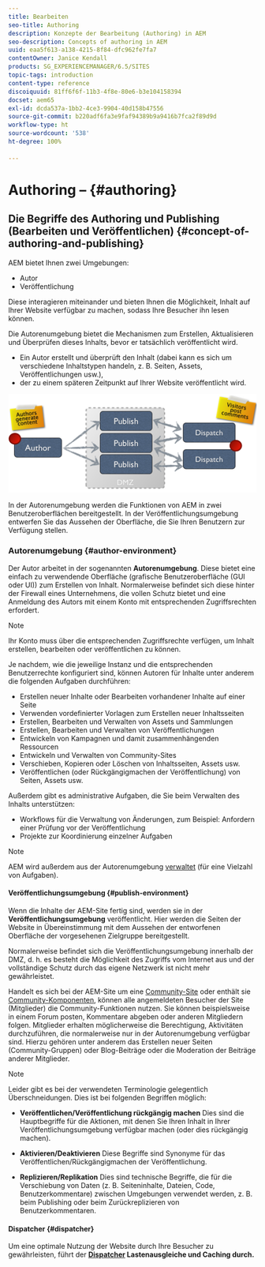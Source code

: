 ```yaml
---
title: Bearbeiten
seo-title: Authoring
description: Konzepte der Bearbeitung (Authoring) in AEM
seo-description: Concepts of authoring in AEM
uuid: eaa5f613-a138-4215-8f84-dfc962fe7fa7
contentOwner: Janice Kendall
products: SG_EXPERIENCEMANAGER/6.5/SITES
topic-tags: introduction
content-type: reference
discoiquuid: 81ff6f6f-11b3-4f8e-80e6-b3e104158394
docset: aem65
exl-id: dcda537a-1bb2-4ce3-9904-40d158b47556
source-git-commit: b220adf6fa3e9faf94389b9a9416b7fca2f89d9d
workflow-type: ht
source-wordcount: '538'
ht-degree: 100%

---
```


# Authoring – {#authoring}

## Die Begriffe des Authoring und Publishing (Bearbeiten und Veröffentlichen) {#concept-of-authoring-and-publishing}

AEM bietet Ihnen zwei Umgebungen:

* Autor
* Veröffentlichung

Diese interagieren miteinander und bieten Ihnen die Möglichkeit, Inhalt auf Ihrer Website verfügbar zu machen, sodass Ihre Besucher ihn lesen können.

Die Autorenumgebung bietet die Mechanismen zum Erstellen, Aktualisieren und Überprüfen dieses Inhalts, bevor er tatsächlich veröffentlicht wird.

* Ein Autor erstellt und überprüft den Inhalt (dabei kann es sich um verschiedene Inhaltstypen handeln, z. B. Seiten, Assets, Veröffentlichungen usw.),
* der zu einem späteren Zeitpunkt auf Ihrer Website veröffentlicht wird.

![chlimage_1-132](assets/chlimage_1-132.png)

In der Autorenumgebung werden die Funktionen von AEM in zwei Benutzeroberflächen bereitgestellt. In der Veröffentlichungsumgebung entwerfen Sie das Aussehen der Oberfläche, die Sie Ihren Benutzern zur Verfügung stellen.

### Autorenumgebung {#author-environment}

Der Autor arbeitet in der sogenannten **Autorenumgebung**. Diese bietet eine einfach zu verwendende Oberfläche (grafische Benutzeroberfläche (GUI oder UI)) zum Erstellen von Inhalt. Normalerweise befindet sich diese hinter der Firewall eines Unternehmens, die vollen Schutz bietet und eine Anmeldung des Autors mit einem Konto mit entsprechenden Zugriffsrechten erfordert.

>[!NOTE]
>
>Ihr Konto muss über die entsprechenden Zugriffsrechte verfügen, um Inhalt erstellen, bearbeiten oder veröffentlichen zu können.

Je nachdem, wie die jeweilige Instanz und die entsprechenden Benutzerrechte konfiguriert sind, können Autoren für Inhalte unter anderem die folgenden Aufgaben durchführen:

* Erstellen neuer Inhalte oder Bearbeiten vorhandener Inhalte auf einer Seite
* Verwenden vordefinierter Vorlagen zum Erstellen neuer Inhaltsseiten
* Erstellen, Bearbeiten und Verwalten von Assets und Sammlungen
* Erstellen, Bearbeiten und Verwalten von Veröffentlichungen
* Entwickeln von Kampagnen und damit zusammenhängenden Ressourcen
* Entwickeln und Verwalten von Community-Sites
* Verschieben, Kopieren oder Löschen von Inhaltsseiten, Assets usw.
* Veröffentlichen (oder Rückgängigmachen der Veröffentlichung) von Seiten, Assets usw.

Außerdem gibt es administrative Aufgaben, die Sie beim Verwalten des Inhalts unterstützen:

* Workflows für die Verwaltung von Änderungen, zum Beispiel: Anfordern einer Prüfung vor der Veröffentlichung
* Projekte zur Koordinierung einzelner Aufgaben

>[!NOTE]
>
>AEM wird außerdem aus der Autorenumgebung [verwaltet](/help/sites-administering/home.md) (für eine Vielzahl von Aufgaben).

#### Veröffentlichungsumgebung {#publish-environment}

Wenn die Inhalte der AEM-Site fertig sind, werden sie in der **Veröffentlichungsumgebung** veröffentlicht. Hier werden die Seiten der Website in Übereinstimmung mit dem Aussehen der entworfenen Oberfläche der vorgesehenen Zielgruppe bereitgestellt.

Normalerweise befindet sich die Veröffentlichungsumgebung innerhalb der DMZ, d. h. es besteht die Möglichkeit des Zugriffs vom Internet aus und der vollständige Schutz durch das eigene Netzwerk ist nicht mehr gewährleistet.

Handelt es sich bei der AEM-Site um eine [Community-Site](/help/communities/overview.md) oder enthält sie [Community-Komponenten](/help/communities/author-communities.md), können alle angemeldeten Besucher der Site (Mitglieder) die Community-Funktionen nutzen. Sie können beispielsweise in einem Forum posten, Kommentare abgeben oder anderen Mitgliedern folgen. Mitglieder erhalten möglicherweise die Berechtigung, Aktivitäten durchzuführen, die normalerweise nur in der Autorenumgebung verfügbar sind. Hierzu gehören unter anderem das Erstellen neuer Seiten (Community-Gruppen) oder Blog-Beiträge oder die Moderation der Beiträge anderer Mitglieder.

>[!NOTE]
>
>Leider gibt es bei der verwendeten Terminologie gelegentlich Überschneidungen. Dies ist bei folgenden Begriffen möglich:
>
>* **Veröffentlichen/Veröffentlichung rückgängig machen**
>  Dies sind die Hauptbegriffe für die Aktionen, mit denen Sie Ihren Inhalt in Ihrer Veröffentlichungsumgebung verfügbar machen (oder dies rückgängig machen).
>
>* **Aktivieren/Deaktivieren**
>  Diese Begriffe sind Synonyme für das Veröffentlichen/Rückgängigmachen der Veröffentlichung.
>
>* **Replizieren/Replikation**
>  Dies sind technische Begriffe, die für die Verschiebung von Daten (z. B. Seiteninhalte, Dateien, Code, Benutzerkommentare) zwischen Umgebungen verwendet werden, z. B. beim Publishing oder beim Zurückreplizieren von Benutzerkommentaren.
>


#### Dispatcher {#dispatcher}

Um eine optimale Nutzung der Website durch Ihre Besucher zu gewährleisten, führt der **[Dispatcher](https://helpx.adobe.com/de/experience-manager/dispatcher/user-guide.html) Lastenausgleiche und Caching durch.**
